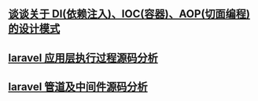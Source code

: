 

## [谈谈关于 DI(依赖注入)、IOC(容器)、AOP(切面编程)的设计模式](https://github.com/leeprincefoxmail/my_pattern/tree/master/di_ioc_aop)


## [laravel 应用层执行过程源码分析](https://github.com/leeprincefoxmail/my_pattern/tree/master/my_minilaravel)


## [laravel 管道及中间件源码分析](https://github.com/leeprincefoxmail/my_pattern/tree/master/pipeline)